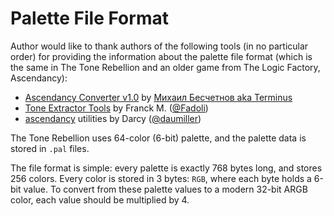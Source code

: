 ﻿Palette File Format
===================

Author would like to thank authors of the following tools (in no particular order) for providing the information about the palette file format (which is the same in The Tone Rebellion and an older game from The Logic Factory, Ascendancy):

- [Ascendancy Converter v1.0][ascendancy-converter] by [Михаил Бесчетнов aka Terminus][extractor.ru]
- [Tone Extractor Tools][fadoli.tone-rebellion-extractor] by Franck M. ([@Fadoli][fadoli])
- [ascendancy][daumiller.ascendancy] utilities by Darcy ([@daumiller][daumiller])

The Tone Rebellion uses 64-color (6-bit) palette, and the palette data is stored in `.pal` files.

The file format is simple: every palette is exactly 768 bytes long, and stores 256 colors. Every color is stored in 3 bytes: `RGB`, where each byte holds a 6-bit value. To convert from these palette values to a modern 32-bit ARGB color, each value should be multiplied by 4.

[ascendancy-converter]: https://www.extractor.ru/files/051b8c7c6155fef1460fab189f7edb68/
[daumiller.ascendancy]: https://github.com/daumiller/ascendancy
[daumiller]: https://github.com/daumiller
[extractor.ru]: http://www.extractor.ru/
[fadoli.tone-rebellion-extractor]: https://github.com/Fadoli/Tone-rebellion-extractor
[fadoli]: https://github.com/Fadoli
